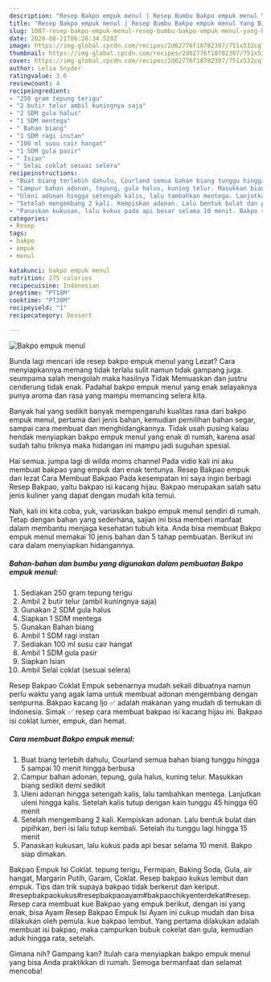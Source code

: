 ```yaml
---
description: "Resep Bakpo empuk menul | Resep Bumbu Bakpo empuk menul Yang Bisa Manjain Lidah"
title: "Resep Bakpo empuk menul | Resep Bumbu Bakpo empuk menul Yang Bisa Manjain Lidah"
slug: 1007-resep-bakpo-empuk-menul-resep-bumbu-bakpo-empuk-menul-yang-bisa-manjain-lidah
date: 2020-08-21T06:28:34.520Z
image: https://img-global.cpcdn.com/recipes/2d62776f18782307/751x532cq70/bakpo-empuk-menul-foto-resep-utama.jpg
thumbnail: https://img-global.cpcdn.com/recipes/2d62776f18782307/751x532cq70/bakpo-empuk-menul-foto-resep-utama.jpg
cover: https://img-global.cpcdn.com/recipes/2d62776f18782307/751x532cq70/bakpo-empuk-menul-foto-resep-utama.jpg
author: Lelia Snyder
ratingvalue: 3.6
reviewcount: 4
recipeingredient:
- "250 gram tepung terigu"
- "2 butir telur ambil kuningnya saja"
- "2 SDM gula halus"
- "1 SDM mentega"
- " Bahan biang"
- "1 SDM ragi instan"
- "100 ml susu cair hangat"
- "1 SDM gula pasir"
- " Isian"
- " Selai coklat sesuai selera"
recipeinstructions:
- "Buat biang terlebih dahulu, Courland semua bahan biang tunggu hingga 5 sampai 10 menit hingga berbusa"
- "Campur bahan adonan, tepung, gula halus, kuning telur. Masukkan biang sedikit demi sedikit"
- "Uleni adonan hingga setengah kalis, lalu tambahkan mentega. Lanjutkan uleni hingga kalis. Setelah kalis tutup dengan kain tunggu 45 hingga 60 menit"
- "Setelah mengembang 2 kali. Kempiskan adonan. Lalu bentuk bulat dan pipihkan, beri isi lalu tutup kembali. Setelah itu tunggu lagi hingga 15 menit"
- "Panaskan kukusan, lalu kukus pada api besar selama 10 menit. Bakpo siap dimakan."
categories:
- Resep
tags:
- bakpo
- empuk
- menul

katakunci: bakpo empuk menul 
nutrition: 275 calories
recipecuisine: Indonesian
preptime: "PT18M"
cooktime: "PT38M"
recipeyield: "1"
recipecategory: Dessert

---
```



![Bakpo empuk menul](https://img-global.cpcdn.com/recipes/2d62776f18782307/751x532cq70/bakpo-empuk-menul-foto-resep-utama.jpg)

Bunda lagi mencari ide resep bakpo empuk menul yang Lezat? Cara menyiapkannya memang tidak terlalu sulit namun tidak gampang juga. seumpama salah mengolah maka hasilnya Tidak Memuaskan dan justru cenderung tidak enak. Padahal bakpo empuk menul yang enak selayaknya punya aroma dan rasa yang mampu memancing selera kita.

Banyak hal yang sedikit banyak mempengaruhi kualitas rasa dari bakpo empuk menul, pertama dari jenis bahan, kemudian pemilihan bahan segar, sampai cara membuat dan menghidangkannya. Tidak usah pusing kalau hendak menyiapkan bakpo empuk menul yang enak di rumah, karena asal sudah tahu triknya maka hidangan ini mampu jadi suguhan spesial.

Hai semua. jumpa lagi di wilda moms channel Pada vidio kali ini aku membuat bakpao yang empuk dan enak tentunya. Resep Bakpao empuk dan lezat Cara Membuat Bakpao Pada kesempatan ini saya ingin berbagi Resep Bakpao, yaitu bakpao isi kacang hijau. Bakpao merupakan salah satu jenis kuliner yang dapat dengan mudah kita temui.


Nah, kali ini kita coba, yuk, variasikan bakpo empuk menul sendiri di rumah. Tetap dengan bahan yang sederhana, sajian ini bisa memberi manfaat dalam membantu menjaga kesehatan tubuh kita. Anda bisa membuat Bakpo empuk menul memakai 10 jenis bahan dan 5 tahap pembuatan. Berikut ini cara dalam menyiapkan hidangannya.

<!--inarticleads1-->

##### Bahan-bahan dan bumbu yang digunakan dalam pembuatan Bakpo empuk menul:

1. Sediakan 250 gram tepung terigu
1. Ambil 2 butir telur (ambil kuningnya saja)
1. Gunakan 2 SDM gula halus
1. Siapkan 1 SDM mentega
1. Gunakan  Bahan biang
1. Ambil 1 SDM ragi instan
1. Sediakan 100 ml susu cair hangat
1. Ambil 1 SDM gula pasir
1. Siapkan  Isian
1. Ambil  Selai coklat (sesuai selera)


Resep Bakpao Coklat Empuk sebenarnya mudah sekali dibuatnya namun perlu waktu yang agak lama untuk membuat adonan mengembang dengan sempurna. Bakpao kacang Ijo ✅ adalah makanan yang mudah di temukan di Indonesia. Simak ✅ resep cara membuat bakpao isi kacang hijau ini. Bakpao isi coklat lumer, empuk, dan hemat. 

<!--inarticleads2-->

##### Cara membuat Bakpo empuk menul:

1. Buat biang terlebih dahulu, Courland semua bahan biang tunggu hingga 5 sampai 10 menit hingga berbusa
1. Campur bahan adonan, tepung, gula halus, kuning telur. Masukkan biang sedikit demi sedikit
1. Uleni adonan hingga setengah kalis, lalu tambahkan mentega. Lanjutkan uleni hingga kalis. Setelah kalis tutup dengan kain tunggu 45 hingga 60 menit
1. Setelah mengembang 2 kali. Kempiskan adonan. Lalu bentuk bulat dan pipihkan, beri isi lalu tutup kembali. Setelah itu tunggu lagi hingga 15 menit
1. Panaskan kukusan, lalu kukus pada api besar selama 10 menit. Bakpo siap dimakan.


Bakpao Empuk Isi Coklat. tepung terigu, Fermipan, Baking Soda, Gula, air hangat, Margarin Putih, Garam, Coklat. Resep bakpao kukus lembut dan empuk. Tips dan trik supaya bakpao tidak berkerut dan keriput. #resepbakpaokukus#resepbakpaoayam#bakpaochikyenterdekat#resep. Resep cara membuat kue Bakpao yang empuk berikut, dengan isi yang enak, bisa Ayam Resep Bakpao Empuk Isi Ayam ini cukup mudah dan bisa dilakukan oleh pemula. kue bakpao lembut. Yang pertama dilakukan adalah membuat isi bakpao, maka campurkan bubuk cokelat dan gula, kemudian aduk hingga rata, setelah. 

Gimana nih? Gampang kan? Itulah cara menyiapkan bakpo empuk menul yang bisa Anda praktikkan di rumah. Semoga bermanfaat dan selamat mencoba!

